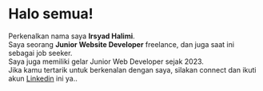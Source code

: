 # Halo semua! 

Perkenalkan nama saya **Irsyad Halimi**.\
Saya seorang **Junior Website Developer** freelance, dan juga saat ini sebagai job seeker.\
Saya juga memiliki gelar Junior Web Developer sejak 2023.\
Jika kamu tertarik untuk berkenalan dengan saya, silakan connect dan ikuti akun [Linkedin](https://www.linkedin.com/in/IrsyadHalimi/) ini ya..
